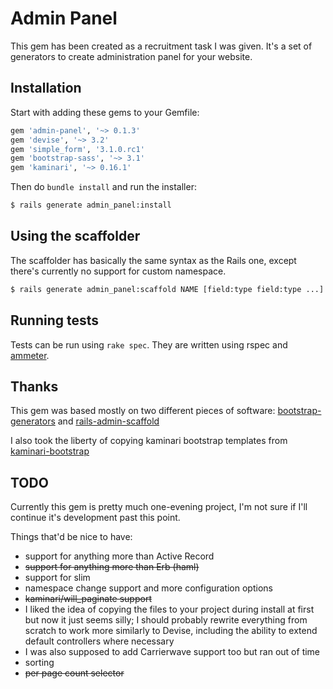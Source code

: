 Admin Panel
===========

This gem has been created as a recruitment task I was given. It's a set of generators to create administration panel for your website.

Installation
------------

Start with adding these gems to your Gemfile:

```ruby
gem 'admin-panel', '~> 0.1.3'
gem 'devise', '~> 3.2'
gem 'simple_form', '3.1.0.rc1'
gem 'bootstrap-sass', '~> 3.1'
gem 'kaminari', '~> 0.16.1'
```

Then do `bundle install` and run the installer:

```bash
$ rails generate admin_panel:install
```

Using the scaffolder
--------------------

The scaffolder has basically the same syntax as the Rails one, except there's currently no support for custom namespace.

```bash
$ rails generate admin_panel:scaffold NAME [field:type field:type ...]
```

Running tests
-------------

Tests can be run using `rake spec`. They are written using rspec and [ammeter](https://github.com/alexrothenberg/ammeter).

Thanks
------

This gem was based mostly on two different pieces of software: [bootstrap-generators](https://github.com/decioferreira/bootstrap-generators) and [rails-admin-scaffold](https://github.com/dhampik/rails-admin-scaffold)

I also took the liberty of copying kaminari bootstrap templates from [kaminari-bootstrap](https://github.com/mcasimir/kaminari-bootstrap)

TODO
----

Currently this gem is pretty much one-evening project, I'm not sure if I'll continue it's development past this point.

Things that'd be nice to have:

- support for anything more than Active Record
- ~~support for anything more than Erb (haml)~~
- support for slim
- namespace change support and more configuration options
- ~~kaminari/will_paginate support~~ 
- I liked the idea of copying the files to your project during install at first but now it just seems silly; I should probably rewrite everything from scratch to work more similarly to Devise, including the ability to extend default controllers where necessary
- I was also supposed to add Carrierwave support too but ran out of time
- sorting
- ~~per page count selector~~
